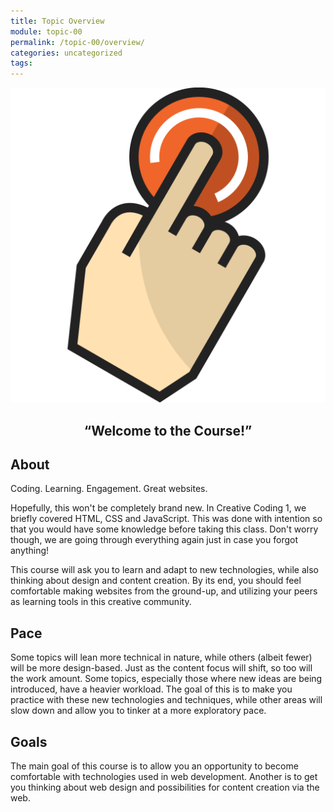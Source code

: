 ```yaml
---
title: Topic Overview
module: topic-00
permalink: /topic-00/overview/
categories: uncategorized
tags:
---
```


<div class="section-title">
  <img src="./../img/assignment-00.svg" alt="finger pressing power button" title="Let's get started!" />
  <h2 style="text-align: center;">“Welcome to the Course!”</h2>
</div>


## About
Coding. Learning. Engagement. Great websites.

Hopefully, this won't be completely brand new.  In Creative Coding 1, we briefly covered HTML, CSS and JavaScript.  This was done with intention so that you would have some knowledge before taking this class.  Don't worry though, we are going through everything again just in case you forgot anything!

This course will ask you to learn and adapt to new technologies, while also thinking about design and content creation. By its end, you should feel comfortable making websites from the ground-up, and utilizing your peers as learning tools in this creative community.


<div class="divider-pg"></div>


## Pace
Some topics will lean more technical in nature, while others (albeit fewer) will be more design-based. Just as the content focus will shift, so too will the work amount. Some topics, especially those where new ideas are being introduced, have a heavier workload. The goal of this is to make you practice with these new technologies and techniques, while other areas will slow down and allow you to tinker at a more exploratory pace.


<div class="divider-pg"></div>


## Goals
The main goal of this course is to allow you an opportunity to become comfortable with technologies used in web development. Another is to get you thinking about web design and possibilities for content creation via the web.
